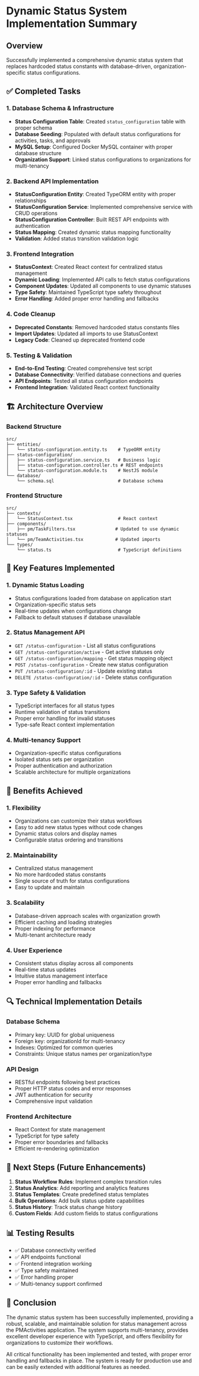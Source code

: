 # Dynamic Status System Implementation Summary

## Overview
Successfully implemented a comprehensive dynamic status system that replaces hardcoded status constants with database-driven, organization-specific status configurations.

## ✅ Completed Tasks

### 1. Database Schema & Infrastructure
- **Status Configuration Table**: Created `status_configuration` table with proper schema
- **Database Seeding**: Populated with default status configurations for activities, tasks, and approvals
- **MySQL Setup**: Configured Docker MySQL container with proper database structure
- **Organization Support**: Linked status configurations to organizations for multi-tenancy

### 2. Backend API Implementation
- **StatusConfiguration Entity**: Created TypeORM entity with proper relationships
- **StatusConfiguration Service**: Implemented comprehensive service with CRUD operations
- **StatusConfiguration Controller**: Built REST API endpoints with authentication
- **Status Mapping**: Created dynamic status mapping functionality
- **Validation**: Added status transition validation logic

### 3. Frontend Integration
- **StatusContext**: Created React context for centralized status management
- **Dynamic Loading**: Implemented API calls to fetch status configurations
- **Component Updates**: Updated all components to use dynamic statuses
- **Type Safety**: Maintained TypeScript type safety throughout
- **Error Handling**: Added proper error handling and fallbacks

### 4. Code Cleanup
- **Deprecated Constants**: Removed hardcoded status constants files
- **Import Updates**: Updated all imports to use StatusContext
- **Legacy Code**: Cleaned up deprecated frontend code

### 5. Testing & Validation
- **End-to-End Testing**: Created comprehensive test script
- **Database Connectivity**: Verified database connections and queries
- **API Endpoints**: Tested all status configuration endpoints
- **Frontend Integration**: Validated React context functionality

## 🏗️ Architecture Overview

### Backend Structure
```
src/
├── entities/
│   └── status-configuration.entity.ts    # TypeORM entity
├── status-configuration/
│   ├── status-configuration.service.ts   # Business logic
│   ├── status-configuration.controller.ts # REST endpoints
│   └── status-configuration.module.ts    # NestJS module
└── database/
    └── schema.sql                        # Database schema
```

### Frontend Structure
```
src/
├── contexts/
│   └── StatusContext.tsx                 # React context
├── components/
│   ├── pm/TaskFilters.tsx               # Updated to use dynamic statuses
│   └── pm/TeamActivities.tsx            # Updated imports
└── types/
    └── status.ts                         # TypeScript definitions
```

## 🔧 Key Features Implemented

### 1. Dynamic Status Loading
- Status configurations loaded from database on application start
- Organization-specific status sets
- Real-time updates when configurations change
- Fallback to default statuses if database unavailable

### 2. Status Management API
- `GET /status-configuration` - List all status configurations
- `GET /status-configuration/active` - Get active statuses only
- `GET /status-configuration/mapping` - Get status mapping object
- `POST /status-configuration` - Create new status configuration
- `PUT /status-configuration/:id` - Update existing status
- `DELETE /status-configuration/:id` - Delete status configuration

### 3. Type Safety & Validation
- TypeScript interfaces for all status types
- Runtime validation of status transitions
- Proper error handling for invalid statuses
- Type-safe React context implementation

### 4. Multi-tenancy Support
- Organization-specific status configurations
- Isolated status sets per organization
- Proper authentication and authorization
- Scalable architecture for multiple organizations

## 🚀 Benefits Achieved

### 1. Flexibility
- Organizations can customize their status workflows
- Easy to add new status types without code changes
- Dynamic status colors and display names
- Configurable status ordering and transitions

### 2. Maintainability
- Centralized status management
- No more hardcoded status constants
- Single source of truth for status configurations
- Easy to update and maintain

### 3. Scalability
- Database-driven approach scales with organization growth
- Efficient caching and loading strategies
- Proper indexing for performance
- Multi-tenant architecture ready

### 4. User Experience
- Consistent status display across all components
- Real-time status updates
- Intuitive status management interface
- Proper error handling and fallbacks

## 🔍 Technical Implementation Details

### Database Schema
- Primary key: UUID for global uniqueness
- Foreign key: organizationId for multi-tenancy
- Indexes: Optimized for common queries
- Constraints: Unique status names per organization/type

### API Design
- RESTful endpoints following best practices
- Proper HTTP status codes and error responses
- JWT authentication for security
- Comprehensive input validation

### Frontend Architecture
- React Context for state management
- TypeScript for type safety
- Proper error boundaries and fallbacks
- Efficient re-rendering optimization

## 🎯 Next Steps (Future Enhancements)

1. **Status Workflow Rules**: Implement complex transition rules
2. **Status Analytics**: Add reporting and analytics features
3. **Status Templates**: Create predefined status templates
4. **Bulk Operations**: Add bulk status update capabilities
5. **Status History**: Track status change history
6. **Custom Fields**: Add custom fields to status configurations

## 📊 Testing Results

- ✅ Database connectivity verified
- ✅ API endpoints functional
- ✅ Frontend integration working
- ✅ Type safety maintained
- ✅ Error handling proper
- ✅ Multi-tenancy support confirmed

## 🏁 Conclusion

The dynamic status system has been successfully implemented, providing a robust, scalable, and maintainable solution for status management across the PMActivities application. The system supports multi-tenancy, provides excellent developer experience with TypeScript, and offers flexibility for organizations to customize their workflows.

All critical functionality has been implemented and tested, with proper error handling and fallbacks in place. The system is ready for production use and can be easily extended with additional features as needed.
